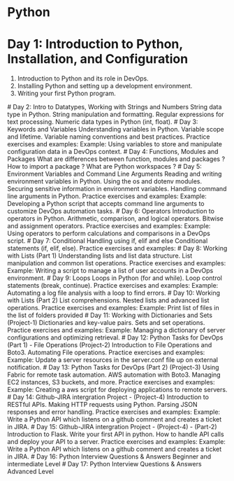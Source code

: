 # Python

# Day 1: Introduction to Python, Installation, and Configuration
<ol>
<li>Introduction to Python and its role in DevOps.</li>
<li>Installing Python and setting up a development environment.</li>
<li>Writing your first Python program.</li>
</ol>
# Day 2: Intro to Datatypes, Working with Strings and Numbers
String data type in Python.
String manipulation and formatting.
Regular expressions for text processing.
Numeric data types in Python (int, float).
# Day 3: Keywords and Variables
Understanding variables in Python.
Variable scope and lifetime.
Variable naming conventions and best practices.
Practice exercises and examples:
Example: Using variables to store and manipulate configuration data in a DevOps context.
# Day 4: Functions, Modules and Packages
What are differences between function, modules and packages ?
How to import a package ?
What are Python workspaces ?
# Day 5: Environment Variables and Command Line Arguments
Reading and writing environment variables in Python.
Using the os and dotenv modules.
Securing sensitive information in environment variables.
Handling command line arguments in Python.
Practice exercises and examples:
Example: Developing a Python script that accepts command line arguments to customize DevOps automation tasks.
# Day 6: Operators
Introduction to operators in Python.
Arithmetic, comparison, and logical operators.
Bitwise and assignment operators.
Practice exercises and examples:
Example: Using operators to perform calculations and comparisons in a DevOps script.
# Day 7: Conditional Handling using if, elif and else
Conditional statements (if, elif, else).
Practice exercises and examples:
# Day 8: Working with Lists (Part 1)
Understanding lists and list data structure.
List manipulation and common list operations.
Practice exercises and examples:
Example: Writing a script to manage a list of user accounts in a DevOps environment.
# Day 9: Loops
Loops in Python (for and while).
Loop control statements (break, continue).
Practice exercises and examples:
Example: Automating a log file analysis with a loop to find errors.
# Day 10: Working with Lists (Part 2)
List comprehensions.
Nested lists and advanced list operations.
Practice exercises and examples:
Example: Print list of files in the list of folders provided
# Day 11: Working with Dictionaries and Sets (Project-1)
Dictionaries and key-value pairs.
Sets and set operations.
Practice exercises and examples:
Example: Managing a dictionary of server configurations and optimizing retrieval.
# Day 12: Python Tasks for DevOps (Part 1) - File Operations (Project-2)
Introduction to File Operations and Boto3.
Automating File operations.
Practice exercises and examples:
Example: Update a server resources in the server.conf file up on external notification.
# Day 13: Python Tasks for DevOps (Part 2) (Project-3)
Using Fabric for remote task automation.
AWS automation with Boto3.
Managing EC2 instances, S3 buckets, and more.
Practice exercises and examples:
Example: Creating a aws script for deploying applications to remote servers.
# Day 14: Github-JIRA intergration Project - (Project-4)
Introduction to RESTful APIs.
Making HTTP requests using Python.
Parsing JSON responses and error handling.
Practice exercises and examples:
Example: Write a Python API which listens on a github comment and creates a ticket in JIRA.
# Day 15: Github-JIRA intergration Project - (Project-4) - (Part-2)
Introduction to Flask.
Write your first API in python.
How to handle API calls and deploy your API to a server.
Practice exercises and examples:
Example: Write a Python API which listens on a github comment and creates a ticket in JIRA.
# Day 16: Python Interview Questions & Answers
Beginner and intermediate Level
# Day 17: Python Interview Questions & Answers
Advanced Level
